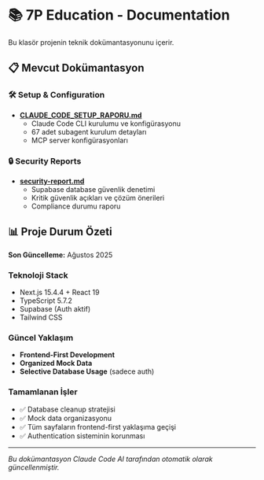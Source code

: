 # 📚 7P Education - Documentation

Bu klasör projenin teknik dokümantasyonunu içerir.

## 📋 Mevcut Dokümantasyon

### 🛠️ Setup & Configuration
- **[CLAUDE_CODE_SETUP_RAPORU.md](./CLAUDE_CODE_SETUP_RAPORU.md)**
  - Claude Code CLI kurulumu ve konfigürasyonu
  - 67 adet subagent kurulum detayları
  - MCP server konfigürasyonları

### 🔒 Security Reports
- **[security-report.md](./security-report.md)**
  - Supabase database güvenlik denetimi
  - Kritik güvenlik açıkları ve çözüm önerileri
  - Compliance durumu raporu

## 📊 Proje Durum Özeti

**Son Güncelleme:** Ağustos 2025

### Teknoloji Stack
- Next.js 15.4.4 + React 19
- TypeScript 5.7.2
- Supabase (Auth aktif)
- Tailwind CSS

### Güncel Yaklaşım
- **Frontend-First Development**
- **Organized Mock Data**
- **Selective Database Usage** (sadece auth)

### Tamamlanan İşler
- ✅ Database cleanup stratejisi
- ✅ Mock data organizasyonu
- ✅ Tüm sayfaların frontend-first yaklaşıma geçişi
- ✅ Authentication sisteminin korunması

---

*Bu dokümantasyon Claude Code AI tarafından otomatik olarak güncellenmiştir.*